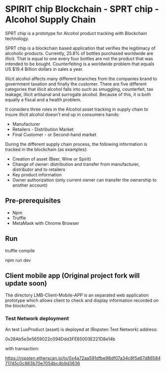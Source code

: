 # SPIRIT chip Blockchain - SPRT chip - Alcohol Supply Chain

SPRT chip is a prototype for Alcohol product tracking with Blockchain technology.

SPRT chip is a blockchain based application that verifies the legitimacy of alcoholic products. Currently, 25.8% of bottles purchased worldwide are illicit. That is equal to one every four bottles are not the product that was intended to be bought. Counterfeiting is a worldwide problem that equals US $19.4 Billion dollars in sales a year.

Illicit alcohol affects many different branches from the companies brand to government taxation and finally the customer. There are five different categories that illicit alcohol falls into such as smuggling, counterfeit, tax leakage, illicit artisanal and surrogate alcohol. Because of this, it is both equally a fiscal and a health problem. 

It considers three roles in the Alcohol asset tracking in supply chain to insure illicit alcohol doesn't end up in consumers hands:
- Manufacturer
- Retailers - Distribution Market
- Final Customer - or Second-hand market

During the different supply chain process, the following information is tracked in the blockchain (as examples):
- Creation of asset (Beer, Wine or Spirit)
- Change of owner: distribution and transfer from manufacturer, distributor and to retailers
- Key product information
- Owner authorization (only current owner can transfer the ownership to another account)

## Pre-prerequisites
- Npm
- Truffle
- MetaMask with Chrome Browser

## Run

truffle compile

npm run dev

## Client mobile app (Original project fork will update soon)

The directory LMB-Client-Mobile-APP is an separated web application prototype which allows client to check and display information recorded on the blockchain.

### Test Network deployment
An test LuxProduct (asset) is deployed at (Ropsten Test Network) address:

0x28Ab5e3e5659022c094Ddd3FE65003E221D8e14b

with transaction:

https://ropsten.etherscan.io/tx/0x4a72aa591dfbe98df07a34c8f5a67d8658471745c0c983b70e7054bc4b9d3636
